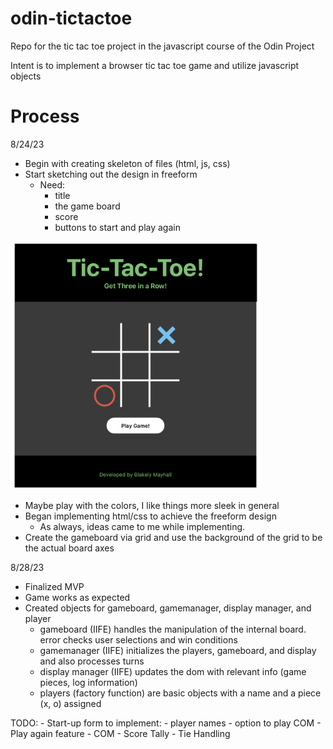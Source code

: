 # odin-tictactoe
Repo for the tic tac toe project in the javascript course of the Odin Project

Intent is to implement a browser tic tac toe game and utilize javascript objects 

# Process

8/24/23
- Begin with creating skeleton of files (html, js, css)
- Start sketching out the design in freeform
    - Need:
        - title
        - the game board
        - score 
        - buttons to start and play again 

<img src="source/freeform_sketch/Screenshot 2023-08-24 at 8.56.21 PM.png" width=400>

- Maybe play with the colors, I like things more sleek in general
- Began implementing html/css to achieve the freeform design
    - As always, ideas came to me while implementing.
- Create the gameboard via grid and use the background of the grid to be the actual board axes

8/28/23
- Finalized MVP
- Game works as expected
- Created objects for gameboard, gamemanager, display manager, and player
    - gameboard (IIFE) handles the manipulation of the internal board. error checks user selections and win conditions
    - gamemanager (IIFE) initializes the players, gameboard, and display and also processes turns
    - display manager (IIFE) updates the dom with relevant info (game pieces, log information)
    - players (factory function) are basic objects with a name and a piece (x, o) assigned

TODO:
    - Start-up form to implement:
        - player names
        - option to play COM
    - Play again feature
    - COM 
    - Score Tally
    - Tie Handling